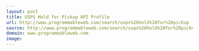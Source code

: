 ```yaml
---
layout: post
title: USPS Hold for Pickup API Profile
url: http://www.programmableweb.com/search/usps%20hold%20for%20pickup
source: http://www.programmableweb.com/search/usps%20hold%20for%20pickup
domain: www.programmableweb.com
image: 
---
```


